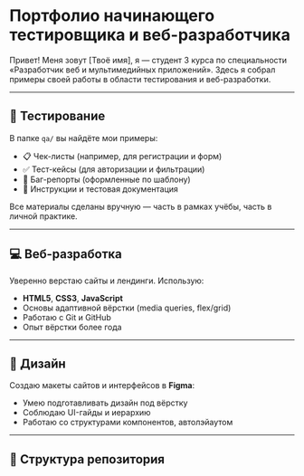# Портфолио начинающего тестировщика и веб-разработчика

Привет! Меня зовут [Твоё имя], я — студент 3 курса по специальности «Разработчик веб и мультимедийных приложений». Здесь я собрал примеры своей работы в области тестирования и веб-разработки.

---

## 🧪 Тестирование

В папке `qa/` вы найдёте мои примеры:

- 📋 Чек-листы (например, для регистрации и форм)
- ✅ Тест-кейсы (для авторизации и фильтрации)
- 🐞 Баг-репорты (оформленные по шаблону)
- 📄 Инструкции и тестовая документация

Все материалы сделаны вручную — часть в рамках учёбы, часть в личной практике.

---

## 💻 Веб-разработка

Уверенно верстаю сайты и лендинги. Использую:

- **HTML5**, **CSS3**, **JavaScript**
- Основы адаптивной вёрстки (media queries, flex/grid)
- Работаю с Git и GitHub
- Опыт вёрстки более года

---

## 🎨 Дизайн

Создаю макеты сайтов и интерфейсов в **Figma**:

- Умею подготавливать дизайн под вёрстку
- Соблюдаю UI-гайды и иерархию
- Работаю со структурами компонентов, автолэйаутом

---

## 📂 Структура репозитория

